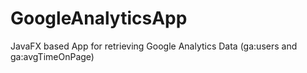 # GoogleAnalyticsApp
JavaFX based App for retrieving Google Analytics Data (ga:users and ga:avgTimeOnPage)
